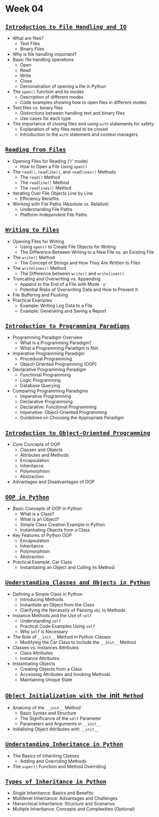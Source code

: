 # Week 04

## [**`Introduction to File Handling and IO`**](https://github.com/Yousefess/TA24PYGIS/blob/main/Content/week_04/Notebooks/01%20Introduction%20to%20File%20Handling%20and%20IO.ipynb)

- What are files?
  - Text Files
  - Binary Files
- Why is file handling important?
- Basic file handling operations
  - Open
  - Read
  - Write
  - Close
  - Demonstration of opening a file in Python
- The `open()` function and its modes
  - Description of different modes
  - Code examples showing how to open files in different modes
- Text files vs. binary files
  - Distinctions between handling text and binary files
  - Use cases for each type
- The importance of closing files and using `with` statements for safety
  - Explanation of why files need to be closed
  - Introduction to the `with` statement and context managers

## [**`Reading from Files`**](https://github.com/Yousefess/TA24PYGIS/blob/main/Content/week_04/Notebooks/02%20Reading%20from%20Files.ipynb)

- Opening Files for Reading ('r' mode)
  - How to Open a File Using `open()`
- The `read()`, `readline()`, and `readlines()` Methods
  - The `read()` Method
  - The `readline()` Method
  - The `readlines()` Method
- Iterating Over File Objects Line by Line
  - Efficiency Benefits
- Working with File Paths (Absolute vs. Relative)
  - Understanding File Paths
  - Platform-Independent File Paths

## [**`Writing to Files`**](https://github.com/Yousefess/TA24PYGIS/blob/main/Content/week_04/Notebooks/03%20Writing%20to%20Files.ipynb)

- Opening Files for Writing
  - Using `open()` to Create File Objects for Writing
  - The Difference Between Writing to a New File vs. an Existing File
- The `write()` Method
  - The Concept of Strings and How They Are Written to Files
- The `writelines()` Method
  - The Difference between `write()` and `writelines()`
- Truncating and Overwriting vs. Appending
  - Append to the End of a File with Mode `'a'`
  - Potential Risks of Overwriting Data and How to Prevent It
- File Buffering and Flushing
- Practical Examples
  - Example: Writing Log Data to a File
  - Example: Generating and Saving a Report

## [**`Introduction to Programming Paradigms`**](https://github.com/Yousefess/TA24PYGIS/blob/main/Content/week_04/Notebooks/04%20Programming%20Paradigms.ipynb)

- Programming Paradigm Overview
  - What is a Programming Paradigm?
  - What a Programming Paradigm is Not
- Imperative Programming Paradigm
  - Procedural Programming
  - Object-Oriented Programming (OOP)
- Declarative Programming Paradigm
  - Functional Programming
  - Logic Programming
  - Database Querying
- Comparing Programming Paradigms
  - Imperative Programming
  - Declarative Programming
  - Declarative: Functional Programming
  - Imperative: Object-Oriented Programming
  - Guidelines on Choosing the Appropriate Paradigm


## [**`Introduction to Object-Oriented Programming`**](https://github.com/Yousefess/TA24PYGIS/blob/main/Content/week_04/Notebooks/05%20Introduction%20to%20Object%20Oriented%20Programming.ipynb)

- Core Concepts of OOP
  - Classes and Objects
  - Attributes and Methods
  - Encapsulation
  - Inheritance
  - Polymorphism
  - Abstraction
- Advantages and Disadvantages of OOP


## [**`OOP in Python`**](https://github.com/Yousefess/TA24PYGIS/blob/main/Content/week_04/Notebooks/06%20OOP%20in%20Python.ipynb)

- Basic Concepts of OOP in Python
  - What is a Class?
  - What is an Object?
  - Simple Class Creation Example in Python
  - Instantiating Objects from a Class
- Key Features of Python OOP
  - Encapsulation
  - Inheritance
  - Polymorphism
  - Abstraction
- Practical Example: Car Class
  - Instantiating an Object and Calling its Method:

## [**`Understanding Classes and Objects in Python`**](https://github.com/Yousefess/TA24PYGIS/blob/main/Content/week_04/Notebooks/07%20Classes%20and%20Objects.ipynb)

- Defining a Simple Class in Python
  - Introducing  Methods
  - Instantiate an Object from the Class
  - Clarifying the Necessity of Passing `obj` to Methods
- Instance Methods and the Use of `self`
  - Understanding `self`
  - Practical Code Examples Using `self`
  - Why `self` is Necessary
- The Role of `__init__` Method in Python Classes
  - Modifying the Car Class to Include the `__init__` Method
- Classes vs. Instances Attributes
  - Class Attributes
  - Instance Attributes
- Instantiating Objects
  - Creating Objects from a Class
  - Accessing Attributes and Invoking Methods
  - Maintaining Unique State

## [**`Object Initialization with the `__init__` Method`**](https://github.com/Yousefess/TA24PYGIS/blob/main/Content/week_04/Notebooks/08%20the%20__init__%20Method.ipynb)

- Anatomy of the `__init__` Method
  - Basic Syntax and Structure
  - The Significance of the `self` Parameter
  - Parameters and Arguments in `__init__`
- Initializing Object Attributes with `__init__`

## [**`Understanding Inheritance in Python`**](https://github.com/Yousefess/TA24PYGIS/blob/main/Content/week_04/Notebooks/09%20OOP%20Feature_%20Inheritance.ipynb)

- The Basics of Inheriting Classes
  - Adding and Overriding Methods
- The `super()` Function and Method Overriding

## [**`Types of Inheritance in Python`**](https://github.com/Yousefess/TA24PYGIS/blob/main/Content/week_04/Notebooks/10%20Types%20of%20Inheritance.ipynb)

- Single Inheritance: Basics and Benefits
- Multilevel Inheritance: Advantages and Challenges
- Hierarchical Inheritance: Structure and Scenarios
- Multiple Inheritance: Concepts and Complexities (Optional)
